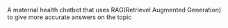 A maternal health chatbot that uses RAG(Retrievel Augmented Generation) to give more accurate answers on the topic
